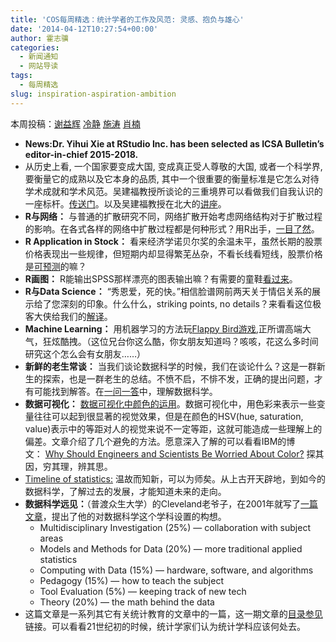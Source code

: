```yaml
---
title: 'COS每周精选：统计学者的工作及风范: 灵感、抱负与雄心'
date: '2014-04-12T10:27:54+00:00'
author: 霍志骥
categories:
  - 新闻通知
  - 网站导读
tags:
  - 每周精选
slug: inspiration-aspiration-ambition
---
```


本周投稿：[谢益辉](http://yihui.name/) [冷静](http://www.weibo.com/p/1005051756465937/home?from=page_100505&mod=TAB#place) [施涛](http://blog.cos.name/taoshi) [肖楠](http://www.road2stat.com/) 

  * **News:Dr. Yihui Xie at RStudio Inc. has been selected as ICSA Bulletin’s editor-in-chief 2015-2018.**
  * 从历史上看, 一个国家要变成大国, 变成真正受人尊敬的大国, 或者一个科学界, 要衡量它的成熟以及它本身的品质, 其中一个很重要的衡量标准是它怎么对待学术成就和学术风范。吴建福教授所谈论的三重境界可以看做我们自我认识的一座标杆。[传送门](http://icsa.org/bulletin/issues/ICSA%20Bulletin11Jul.pdf)。以及吴建福教授在北大的[讲座](http://v.youku.com/v_show/id_XNTI0MDE2NzQw.html)。
  * **R与网络：** 与普通的扩散研究不同，网络扩散开始考虑网络结构对于扩散过程的影响。在各式各样的网络中扩散过程都是何种形式？用R出手，[一目了然](http://chengjun.github.io/cn/2014/02/simulate-network-diffusion-with-r/)。
  * **R Application in Stock：** 看来经济学诺贝尔奖的余温未平，虽然长期的股票价格表现出一些规律，但短期内却显得繁芜丛杂，不看长线看短线，股票价格是[可预测](http://fastml.com/are-stocks-predictable/)的嘛？
  * **R画图：** R能输出SPSS那样漂亮的图表输出嘛？有需要的童鞋[看过来](https://bitbucket.org/yixuan/cn/downloads/sjPlot.zip)。
  * **R与Data Science：** “秀恩爱，死的快。”相信脸谱网前两天关于情侣关系的展示给了您深刻的印象。什么什么，striking points, no details？来看看这位极客大侠给我们的[解译](http://www.win-vector.com/blog/2014/02/the-gap-between-data-mining-and-predictive-models/?utm_source=rss&utm_medium=rss&utm_campaign=the-gap-between-data-mining-and-predictive-models)。
  * **Machine Learning：** 用机器学习的方法玩[Flappy Bird游戏](http://sarvagyavaish.github.io/FlappyBirdRL/),正所谓高端大气，狂炫酷拽。（这位兄台你这么酷，你女朋友知道吗？咳咳，花这么多时间研究这个怎么会有女朋友……）
  * **新鲜的老生常谈：** 当我们谈论数据科学的时候，我们在谈论什么？这是一群新生的探索，也是一群老生的总结。不愤不启，不悱不发，正确的提出问题，才有可能找到解答。在[一问一答](http://www.analyticshandbook.com)中，理解数据科学。
  * **数据可视化：** [数据可视化中颜色的运用](http://vis4.net/blog/posts/avoid-equidistant-hsv-colors/)。数据可视化中，用色彩来表示一些变量往往可以起到很显著的视觉效果，但是在颜色的HSV(hue, saturation, value)表示中的等距对人的视觉来说不一定等距，这就可能造成一些理解上的偏差。文章介绍了几个避免的方法。愿意深入了解的可以看看IBM的博文： [Why Should Engineers and Scientists Be Worried About Color?](http://www.research.ibm.com/people/l/lloydt/color/color.HTM) 探其因，穷其理，辨其思。
  * [Timeline of statistics:](http://www.significancemagazine.org/details/webexclusive/5774761/The-timeline-of-statistics.html) 温故而知新，可以为师矣。从上古开天辟地，到如今的数据科学，了解过去的发展，才能知道未来的走向。
  * **数据科学远见：**（普渡众生大学）的Cleveland老爷子，在2001年就写了[一篇文章](http://cm.bell-labs.com/cm/ms/departments/sia/doc/datascience.pdf)，提出了他的对数据科学这个学科设置的构想。 
      * Multidisciplinary Investigation (25%) — collaboration with subject areas
      * Models and Methods for Data (20%) — more traditional applied statistics
      * Computing with Data (15%) — hardware, software, and algorithms
      * Pedagogy (15%) — how to teach the subject
      * Tool Evaluation (5%) — keeping track of new tech
      * Theory (20%) — the math behind the data
  * 这篇文章是一系列其它有关统计教育的文章中的一篇，这一期文章的[目录参见](http://onlinelibrary.wiley.com/doi/10.1111/insr.2001.69.issue-1/issuetoc)链接。可以看看21世纪初的时候，统计学家们认为统计学科应该何处去。
